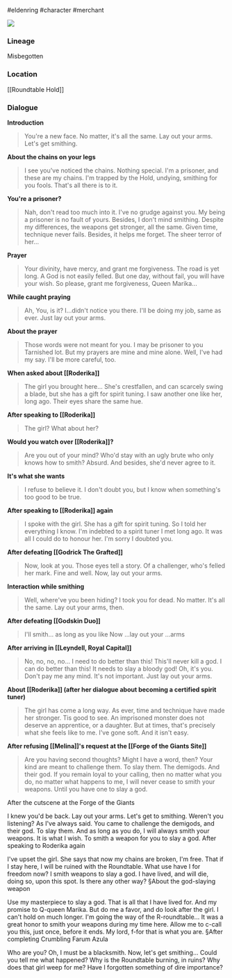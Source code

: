 #eldenring #character #merchant 

![](https://eldenring.wiki.fextralife.com/file/Elden-Ring/blacksmith_hewg_elden_ring_wiki_guide_300px.jpg)
### Lineage
Misbegotten
### Location
[[Roundtable Hold]]
### Dialogue
**Introduction**
>You're a new face. No matter, it's all the same.
>Lay out your arms. Let's get smithing.

**About the chains on your legs**
>I see you've noticed the chains. Nothing special. I'm a prisoner, and these are my chains.
>I'm trapped by the Hold, undying, smithing for you fools. That's all there is to it.

**You're a prisoner?**
>Nah, don't read too much into it. I've no grudge against you.
>My being a prisoner is no fault of yours. Besides, I don't mind smithing.
>Despite my differences, the weapons get stronger, all the same.
>Given time, technique never fails. Besides, it helps me forget. The sheer terror of her...

**Prayer**
>Your divinity, have mercy, and grant me forgiveness. The road is yet long. A God is not easily felled. But one day, without fail, you will have your wish. So please, grant me forgiveness, Queen Marika...

**While caught praying**
>Ah, You, is it? I...didn't notice you there.
>I'll be doing my job, same as ever. Just lay out your arms.

**About the prayer**
>Those words were not meant for you. I may be prisoner to you Tarnished lot.
>But my prayers are mine and mine alone. Well, I've had my say. I'll be more careful, too.

**When asked about [[Roderika]]**
>The girl you brought here...
>She's crestfallen, and can scarcely swing a blade, but she has a gift for spirit tuning.
>I saw another one like her, long ago. Their eyes share the same hue.

**After speaking to [[Roderika]]**
>The girl? What about her?

**Would you watch over [[Roderika]]?** 
>Are you out of your mind?
>Who'd stay with an ugly brute who only knows how to smith?
>Absurd. And besides, she'd never agree to it.

**It's what she wants**
>I refuse to believe it. I don't doubt you,
>but I know when something's too good to be true.

**After speaking to [[Roderika]] again**
>I spoke with the girl. She has a gift for spirit tuning. So I told her everything I know.
>I'm indebted to a spirit tuner I met long ago. It was all I could do to honour her.
>I'm sorry I doubted you.

**After defeating [[Godrick The Grafted]]**
>Now, look at you. Those eyes tell a story. Of a challenger, who's felled her mark.
>Fine and well. Now, lay out your arms.

**Interaction while smithing**
>Well, where've you been hiding? I took you for dead.
>No matter. It's all the same. Lay out your arms, then.

**After defeating [[Godskin Duo]]**
>I'll smith... as long as you like
>Now ...lay out your ...arms

**After arriving in [[Leyndell, Royal Capital]]**
>No, no, no, no...
>I need to do better than this! This'll never kill a god.
>I can do better than this! It needs to slay a bloody god!
>Oh, it's you.
>Don't pay me any mind. It's not important.
>Just lay out your arms.

**About [[Roderika]] (after her dialogue about becoming a certified spirit tuner)**
>The girl has come a long way.
>As ever, time and technique have made her stronger. Tis good to see.
>An imprisoned monster does not deserve an apprentice, or a daughter.
>But at times, that's precisely what she feels like to me.
>I've gone soft. And it isn't easy.

**After refusing [[Melina]]'s request at the [[Forge of the Giants Site]]**
>Are you having second thoughts? Might I have a word, then?
>Your kind are meant to challenge them. To slay them.
>The demigods. And their god.
>If you remain loyal to your calling, then no matter what you do, no matter what happens to me,
>I will never cease to smith your weapons. Until you have one to slay a god.

After the cutscene at the Forge of the Giants

I knew you'd be back. Lay out your arms. Let's get to smithing.
Weren't you listening? As I've always said. You came to challenge the demigods, and their god. To slay them.
And as long as you do, I will always smith your weapons.
It is what I wish. To smith a weapon for you to slay a god.
After speaking to Roderika again

I've upset the girl. She says that now my chains are broken, I'm free. That if I stay here, I will be ruined with the Roundtable.
What use have I for freedom now? I smith weapons to slay a god. I have lived, and will die, doing so, upon this spot.
Is there any other way?
§About the god-slaying weapon

Use my masterpiece to slay a god. That is all that I have lived for.
And my promise to Q-queen Marika. But do me a favor, and do look after the girl.
I can't hold on much longer. I'm going the way of the R-roundtable... It was a great honor to smith your weapons during my time here.
Allow me to c-call you this, just once, before it ends. My lord, f-for that is what you are.
§After completing Crumbling Farum Azula

Who are you? Oh, I must be a blacksmith. Now, let's get smithing...
Could you tell me what happened? Why is the Roundtable burning, in ruins?
Why does that girl weep for me? Have I forgotten something of dire importance?